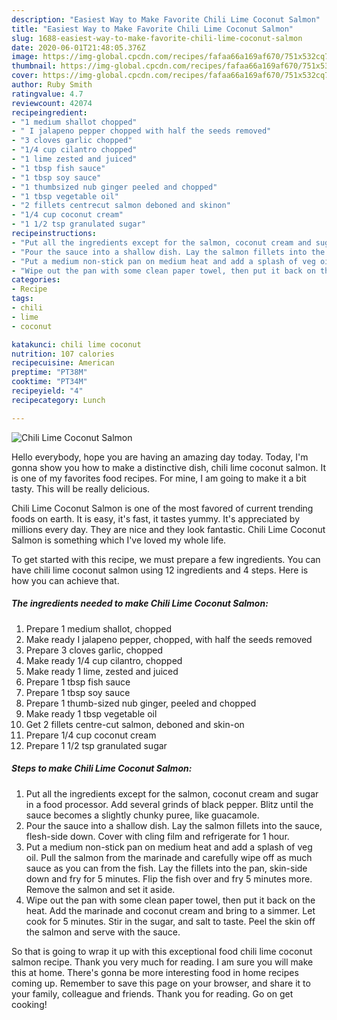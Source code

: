 ```yaml
---
description: "Easiest Way to Make Favorite Chili Lime Coconut Salmon"
title: "Easiest Way to Make Favorite Chili Lime Coconut Salmon"
slug: 1688-easiest-way-to-make-favorite-chili-lime-coconut-salmon
date: 2020-06-01T21:48:05.376Z
image: https://img-global.cpcdn.com/recipes/fafaa66a169af670/751x532cq70/chili-lime-coconut-salmon-recipe-main-photo.jpg
thumbnail: https://img-global.cpcdn.com/recipes/fafaa66a169af670/751x532cq70/chili-lime-coconut-salmon-recipe-main-photo.jpg
cover: https://img-global.cpcdn.com/recipes/fafaa66a169af670/751x532cq70/chili-lime-coconut-salmon-recipe-main-photo.jpg
author: Ruby Smith
ratingvalue: 4.7
reviewcount: 42074
recipeingredient:
- "1 medium shallot chopped"
- " I jalapeno pepper chopped with half the seeds removed"
- "3 cloves garlic chopped"
- "1/4 cup cilantro chopped"
- "1 lime zested and juiced"
- "1 tbsp fish sauce"
- "1 tbsp soy sauce"
- "1 thumbsized nub ginger peeled and chopped"
- "1 tbsp vegetable oil"
- "2 fillets centrecut salmon deboned and skinon"
- "1/4 cup coconut cream"
- "1 1/2 tsp granulated sugar"
recipeinstructions:
- "Put all the ingredients except for the salmon, coconut cream and sugar in a food processor. Add several grinds of black pepper. Blitz until the sauce becomes a slightly chunky puree, like guacamole."
- "Pour the sauce into a shallow dish. Lay the salmon fillets into the sauce, flesh-side down. Cover with cling film and refrigerate for 1 hour."
- "Put a medium non-stick pan on medium heat and add a splash of veg oil. Pull the salmon from the marinade and carefully wipe off as much sauce as you can from the fish. Lay the fillets into the pan, skin-side down and fry for 5 minutes. Flip the fish over and fry 5 minutes more. Remove the salmon and set it aside."
- "Wipe out the pan with some clean paper towel, then put it back on the heat. Add the marinade and coconut cream and bring to a simmer. Let cook for 5 minutes. Stir in the sugar, and salt to taste. Peel the skin off the salmon and serve with the sauce."
categories:
- Recipe
tags:
- chili
- lime
- coconut

katakunci: chili lime coconut 
nutrition: 107 calories
recipecuisine: American
preptime: "PT38M"
cooktime: "PT34M"
recipeyield: "4"
recipecategory: Lunch

---
```



![Chili Lime Coconut Salmon](https://img-global.cpcdn.com/recipes/fafaa66a169af670/751x532cq70/chili-lime-coconut-salmon-recipe-main-photo.jpg)

Hello everybody, hope you are having an amazing day today. Today, I'm gonna show you how to make a distinctive dish, chili lime coconut salmon. It is one of my favorites food recipes. For mine, I am going to make it a bit tasty. This will be really delicious.

Chili Lime Coconut Salmon is one of the most favored of current trending foods on earth. It is easy, it's fast, it tastes yummy. It's appreciated by millions every day. They are nice and they look fantastic. Chili Lime Coconut Salmon is something which I've loved my whole life.




To get started with this recipe, we must prepare a few ingredients. You can have chili lime coconut salmon using 12 ingredients and 4 steps. Here is how you can achieve that.

<!--inarticleads1-->

##### The ingredients needed to make Chili Lime Coconut Salmon:

1. Prepare 1 medium shallot, chopped
1. Make ready  I jalapeno pepper, chopped, with half the seeds removed
1. Prepare 3 cloves garlic, chopped
1. Make ready 1/4 cup cilantro, chopped
1. Make ready 1 lime, zested and juiced
1. Prepare 1 tbsp fish sauce
1. Prepare 1 tbsp soy sauce
1. Prepare 1 thumb-sized nub ginger, peeled and chopped
1. Make ready 1 tbsp vegetable oil
1. Get 2 fillets centre-cut salmon, deboned and skin-on
1. Prepare 1/4 cup coconut cream
1. Prepare 1 1/2 tsp granulated sugar




<!--inarticleads2-->

##### Steps to make Chili Lime Coconut Salmon:

1. Put all the ingredients except for the salmon, coconut cream and sugar in a food processor. Add several grinds of black pepper. Blitz until the sauce becomes a slightly chunky puree, like guacamole.
1. Pour the sauce into a shallow dish. Lay the salmon fillets into the sauce, flesh-side down. Cover with cling film and refrigerate for 1 hour.
1. Put a medium non-stick pan on medium heat and add a splash of veg oil. Pull the salmon from the marinade and carefully wipe off as much sauce as you can from the fish. Lay the fillets into the pan, skin-side down and fry for 5 minutes. Flip the fish over and fry 5 minutes more. Remove the salmon and set it aside.
1. Wipe out the pan with some clean paper towel, then put it back on the heat. Add the marinade and coconut cream and bring to a simmer. Let cook for 5 minutes. Stir in the sugar, and salt to taste. Peel the skin off the salmon and serve with the sauce.




So that is going to wrap it up with this exceptional food chili lime coconut salmon recipe. Thank you very much for reading. I am sure you will make this at home. There's gonna be more interesting food in home recipes coming up. Remember to save this page on your browser, and share it to your family, colleague and friends. Thank you for reading. Go on get cooking!
